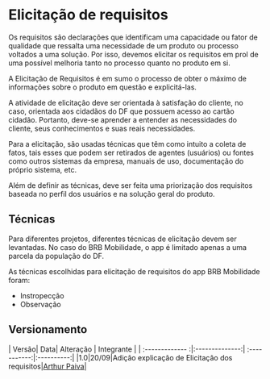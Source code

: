 # Elicitação de requisitos

Os requisitos são declarações que identificam uma capacidade ou fator de qualidade que ressalta uma necessidade de um produto ou processo voltados a uma solução. Por isso, devemos elicitar os requisitos em prol de uma possível melhoria tanto no processo quanto no produto em si.

A Elicitação de Requisitos é em sumo o processo de obter o máximo de informações sobre o produto em questão e explicitá-las.

A atividade de elicitação deve ser orientada à satisfação do cliente, no caso, orientada aos cidadãos do DF que possuem acesso ao cartão cidadão. Portanto, deve-se aprender a entender as necessidades do cliente, seus conhecimentos e suas reais necessidades.

Para a elicitação, são usadas técnicas que têm como intuito a coleta de fatos, tais esses que podem ser retirados de agentes (usuários) ou fontes como outros sistemas da empresa, manuais de uso, documentação do próprio sistema, etc.

Além de definir as técnicas, deve ser feita uma priorização dos requisitos baseada no perfil dos usuários e na solução geral do produto.

## Técnicas

Para diferentes projetos, diferentes técnicas de elicitação devem ser levantadas. No caso do BRB Mobilidade, o app é limitado apenas a uma parcela da população do DF.

As técnicas escolhidas para elicitação de requisitos do app BRB Mobilidade foram:

- Instropecção
- Observação

## Versionamento
| Versão| Data| Alteração | Integrante |
| :------------- :|:--------------:| :-----------:|:----------:|
|1.0|20/09|Adição explicação de Elicitação dos requisitos|[Arthur Paiva](https://github.com/ArthurPaivaT)|